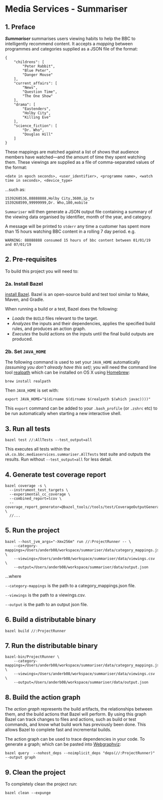 # Media Services - Summariser

## 1. Preface

_**Summariser**_ summarises users viewing habits to help the BBC to intelligently
recommend content. It accepts a _mapping_ between programmes and categories
supplied as a JSON file of the format:

```
{
    "childrens": [
        "Peter Rabbit",
        "Blue Peter",
        "Danger Mouse"
    ],
    "current_affairs": [
        "News",
        "Question Time",
        "The One Show"
    ],
    "drama": [
        "Eastenders",
        "Holby City",
        "Killing Eve"
    ],
    "science_fiction": [
        "Dr. Who",
        "Douglas Hill"
    ]
}
```

These mappings are matched against a list of shows that audience members have
watched—and the amount of time they spent watching them. These viewings are
supplied as a file of comma-separated values of the format:

```
<date in epoch seconds>, <user_identifier>, <programme name>, <watch time in seconds>, <device_type>
```

...such as:

```
1539268536,88888888,Holby City,3600,ip_tv
1539268599,99999999,Dr. Who,180,mobile
```

`Summariser` will then generate a JSON output file containing a summary of the
viewing data organised by identifier, month of the year, and category.

A message will be printed to `stderr` any time a customer has spent more than
15 hours watching BBC content in a rolling 7 day period. e.g.

```
WARNING: 88888888 consumed 15 hours of bbc content between 01/01/19 and 07/01/19
```

## 2. Pre-requisites

To build this project you will need to:

### 2a. Install Bazel

[install Bazel](https://docs.bazel.build/versions/master/install.html). Bazel is
an open-source build and test tool similar to Make, Maven, and Gradle.

When running a build or a test, Bazel does the following:

- _Loads_ the `BUILD` files relevant to the target.
- _Analyzes_ the inputs and their dependencies, applies the specified build rules, and produces an action graph.
- _Executes_ the build actions on the inputs until the final build outputs are produced.

### 2b. Set `JAVA_HOME`

The following command is used to set your `JAVA_HOME` automatically _(assuming
you don't already have this set)_; you will need the command line tool
[realpath](http://man7.org/linux/man-pages/man3/realpath.3.html) which can be
installed on OS X using [Homebrew](https://brew.sh/):

```
brew install realpath
```

Then `JAVA_HOME` is set with:

```
export JAVA_HOME="$(dirname $(dirname $(realpath $(which javac))))"
```

This `export` command can be added to your `.bash_profile` (or `.zshrc` etc) to
be run automatically when starting a new interactive shell.

## 3. Run all tests

```
bazel test //:AllTests --test_output=all
```

This executes all tests within the `uk.co.bbc.mediaservices.summariser.AllTests`
test suite and outputs the results. Run without `--test_output=all` for less detail.

## 4. Generate test coverage report

```
bazel coverage -s \
  --instrument_test_targets \
  --experimental_cc_coverage \
  --combined_report=lcov \
  --coverage_report_generator=@bazel_tools//tools/test/CoverageOutputGenerator/java/com/google/devtools/coverageoutputgenerator:Main \
  //...
```

## 5. Run the project

```
bazel --host_jvm_args="-Xmx256m" run //:ProjectRunner -- \
    --category-mappings=/Users/anderb08/workspace/summariser/data/category_mappings.json \
    --viewings=/Users/anderb08/workspace/summariser/data/viewings.csv \
    --output=/Users/anderb08/workspace/summariser/data/output.json
```

...where

`--category-mappings` is the path to a category_mappings.json file.

`--viewings` is the path to a viewings.csv.

`--output` is the path to an output json file.

## 6. Build a distributable binary

```
bazel build //:ProjectRunner
```

## 7. Run the distributable binary

```
bazel-bin/ProjectRunner \
    --category-mappings=/Users/anderb08/workspace/summariser/data/category_mappings.json \
    --viewings=/Users/anderb08/workspace/summariser/data/viewings.csv \
    --output=/Users/anderb08/workspace/summariser/data/output.json
```

## 8. Build the action graph

The _action graph_ represents the build artifacts, the relationships between them,
and the build actions that Bazel will perform. By using this graph Bazel can
track changes to files and actions, such as build or test commands, and know
what build work has previously been done. This allows Bazel to complete fast and
incremental builds.

The action graph can be used to trace dependencies in your code. To generate a
graph; which can be pasted into [Webgraphviz](http://www.webgraphviz.com/):

```
bazel query  --nohost_deps --noimplicit_deps "deps(//:ProjectRunner)" --output graph
```

## 9. Clean the project

To completely clean the project run:

```
bazel clean --expunge
```
